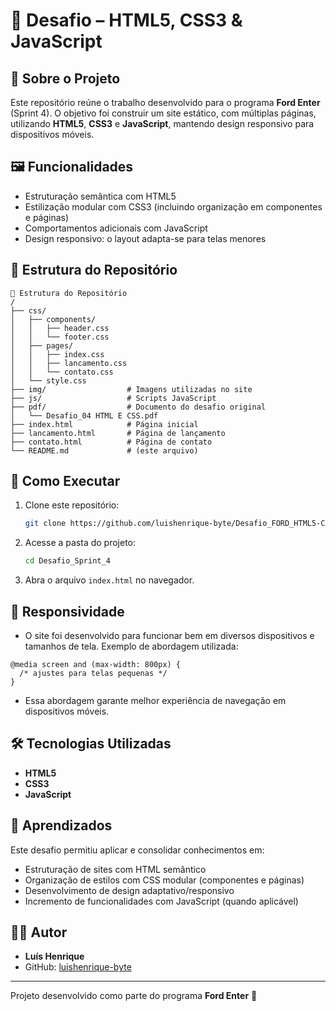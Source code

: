 # 🚗 Desafio – HTML5, CSS3 & JavaScript


## 📖 Sobre o Projeto

Este repositório reúne o trabalho desenvolvido para o programa **Ford Enter** (Sprint 4). 
O objetivo foi construir um site estático, com múltiplas páginas, utilizando **HTML5**, **CSS3** e **JavaScript**, 
mantendo design responsivo para dispositivos móveis.

## 🖼️ Funcionalidades

* Estruturação semântica com HTML5
* Estilização modular com CSS3 (incluindo organização em componentes e páginas)
* Comportamentos adicionais com JavaScript
* Design responsivo: o layout adapta-se para telas menores

## 📂 Estrutura do Repositório

```
📁 Estrutura do Repositório
/
├── css/
│   ├── components/
│   │   ├── header.css
│   │   └── footer.css
│   ├── pages/
│   │   ├── index.css
│   │   ├── lancamento.css
│   │   └── contato.css
│   └── style.css
├── img/                  # Imagens utilizadas no site
├── js/                   # Scripts JavaScript
├── pdf/                  # Documento do desafio original
│   └── Desafio_04 HTML E CSS.pdf
├── index.html            # Página inicial
├── lancamento.html       # Página de lançamento
├── contato.html          # Página de contato
└── README.md             # (este arquivo)
```

## 🚀 Como Executar

1. Clone este repositório:

   ```bash
   git clone https://github.com/luishenrique-byte/Desafio_FORD_HTML5-CSS3-JavaScript.git
   ```
2. Acesse a pasta do projeto:

   ```bash
   cd Desafio_Sprint_4
   ```
3. Abra o arquivo `index.html` no navegador.

## 📱 Responsividade

* O site foi desenvolvido para funcionar bem em diversos dispositivos e tamanhos de tela.
Exemplo de abordagem utilizada:
```
@media screen and (max-width: 800px) {
  /* ajustes para telas pequenas */
}
```

* Essa abordagem garante melhor experiência de navegação em dispositivos móveis.

## 🛠️ Tecnologias Utilizadas

* **HTML5**
* **CSS3**
* **JavaScript**

## 📌 Aprendizados

Este desafio permitiu aplicar e consolidar conhecimentos em:

* Estruturação de sites com HTML semântico
* Organização de estilos com CSS modular (componentes e páginas)
* Desenvolvimento de design adaptativo/responsivo
* Incremento de funcionalidades com JavaScript (quando aplicável)

## 👨‍💻 Autor

* **Luís Henrique**
* GitHub: [luishenrique-byte](https://github.com/luishenrique-byte)

---

Projeto desenvolvido como parte do programa **Ford Enter** 🚀
